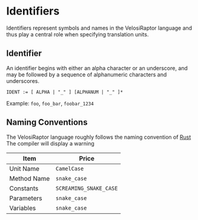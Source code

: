# Identifiers

Identifiers represent symbols and names in the VelosiRaptor language and thus play a central role
when specifying translation units.

## Identifier

An identifier begins with either an alpha character or an underscore, and may be followed by a
sequence of alphanumeric characters and underscores.

```
IDENT := [ ALPHA | "_" ] [ALPHANUM | "_" ]*
```

Example: `foo`, `foo_bar`, `foobar_1234`

## Naming Conventions

The VelosiRaptor language roughly follows the naming convention of [Rust](https://rust-lang.github.io/api-guidelines/naming.html)
The compiler will display a warning

| Item         | Price                  |
|--------------|------------------------|
| Unit Name    | `CamelCase`            |
| Method Name  | `snake_case`           |
| Constants    | `SCREAMING_SNAKE_CASE` |
| Parameters   | `snake_case`           |
| Variables    | `snake_case`           |


